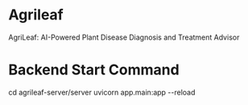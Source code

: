 # Agrileaf
AgriLeaf: AI-Powered Plant Disease Diagnosis and Treatment Advisor

# Backend Start Command 
cd agrileaf-server/server
uvicorn app.main:app --reload